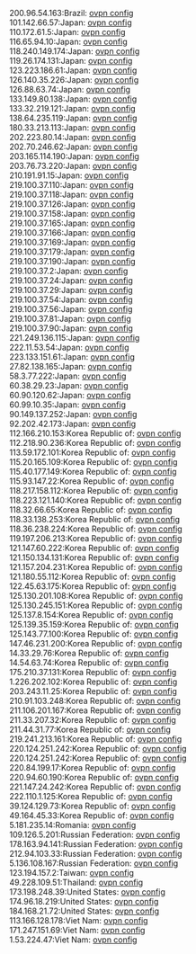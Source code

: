 200.96.54.163:Brazil: [ovpn config](vpn/200_96_54_163.ovpn)  
101.142.66.57:Japan: [ovpn config](vpn/101_142_66_57.ovpn)  
110.172.61.5:Japan: [ovpn config](vpn/110_172_61_5.ovpn)  
116.65.94.10:Japan: [ovpn config](vpn/116_65_94_10.ovpn)  
118.240.149.174:Japan: [ovpn config](vpn/118_240_149_174.ovpn)  
119.26.174.131:Japan: [ovpn config](vpn/119_26_174_131.ovpn)  
123.223.186.61:Japan: [ovpn config](vpn/123_223_186_61.ovpn)  
126.140.35.226:Japan: [ovpn config](vpn/126_140_35_226.ovpn)  
126.88.63.74:Japan: [ovpn config](vpn/126_88_63_74.ovpn)  
133.149.80.138:Japan: [ovpn config](vpn/133_149_80_138.ovpn)  
133.32.219.121:Japan: [ovpn config](vpn/133_32_219_121.ovpn)  
138.64.235.119:Japan: [ovpn config](vpn/138_64_235_119.ovpn)  
180.33.213.113:Japan: [ovpn config](vpn/180_33_213_113.ovpn)  
202.223.80.14:Japan: [ovpn config](vpn/202_223_80_14.ovpn)  
202.70.246.62:Japan: [ovpn config](vpn/202_70_246_62.ovpn)  
203.165.114.190:Japan: [ovpn config](vpn/203_165_114_190.ovpn)  
203.76.73.220:Japan: [ovpn config](vpn/203_76_73_220.ovpn)  
210.191.91.15:Japan: [ovpn config](vpn/210_191_91_15.ovpn)  
219.100.37.110:Japan: [ovpn config](vpn/219_100_37_110.ovpn)  
219.100.37.118:Japan: [ovpn config](vpn/219_100_37_118.ovpn)  
219.100.37.126:Japan: [ovpn config](vpn/219_100_37_126.ovpn)  
219.100.37.158:Japan: [ovpn config](vpn/219_100_37_158.ovpn)  
219.100.37.165:Japan: [ovpn config](vpn/219_100_37_165.ovpn)  
219.100.37.166:Japan: [ovpn config](vpn/219_100_37_166.ovpn)  
219.100.37.169:Japan: [ovpn config](vpn/219_100_37_169.ovpn)  
219.100.37.179:Japan: [ovpn config](vpn/219_100_37_179.ovpn)  
219.100.37.190:Japan: [ovpn config](vpn/219_100_37_190.ovpn)  
219.100.37.2:Japan: [ovpn config](vpn/219_100_37_2.ovpn)  
219.100.37.24:Japan: [ovpn config](vpn/219_100_37_24.ovpn)  
219.100.37.29:Japan: [ovpn config](vpn/219_100_37_29.ovpn)  
219.100.37.54:Japan: [ovpn config](vpn/219_100_37_54.ovpn)  
219.100.37.56:Japan: [ovpn config](vpn/219_100_37_56.ovpn)  
219.100.37.81:Japan: [ovpn config](vpn/219_100_37_81.ovpn)  
219.100.37.90:Japan: [ovpn config](vpn/219_100_37_90.ovpn)  
221.249.136.115:Japan: [ovpn config](vpn/221_249_136_115.ovpn)  
222.11.53.54:Japan: [ovpn config](vpn/222_11_53_54.ovpn)  
223.133.151.61:Japan: [ovpn config](vpn/223_133_151_61.ovpn)  
27.82.138.165:Japan: [ovpn config](vpn/27_82_138_165.ovpn)  
58.3.77.222:Japan: [ovpn config](vpn/58_3_77_222.ovpn)  
60.38.29.23:Japan: [ovpn config](vpn/60_38_29_23.ovpn)  
60.90.120.62:Japan: [ovpn config](vpn/60_90_120_62.ovpn)  
60.99.10.35:Japan: [ovpn config](vpn/60_99_10_35.ovpn)  
90.149.137.252:Japan: [ovpn config](vpn/90_149_137_252.ovpn)  
92.202.42.173:Japan: [ovpn config](vpn/92_202_42_173.ovpn)  
112.166.210.153:Korea Republic of: [ovpn config](vpn/112_166_210_153.ovpn)  
112.218.90.236:Korea Republic of: [ovpn config](vpn/112_218_90_236.ovpn)  
113.59.172.101:Korea Republic of: [ovpn config](vpn/113_59_172_101.ovpn)  
115.20.165.109:Korea Republic of: [ovpn config](vpn/115_20_165_109.ovpn)  
115.40.177.149:Korea Republic of: [ovpn config](vpn/115_40_177_149.ovpn)  
115.93.147.22:Korea Republic of: [ovpn config](vpn/115_93_147_22.ovpn)  
118.217.158.112:Korea Republic of: [ovpn config](vpn/118_217_158_112.ovpn)  
118.223.121.140:Korea Republic of: [ovpn config](vpn/118_223_121_140.ovpn)  
118.32.66.65:Korea Republic of: [ovpn config](vpn/118_32_66_65.ovpn)  
118.33.138.253:Korea Republic of: [ovpn config](vpn/118_33_138_253.ovpn)  
118.36.238.224:Korea Republic of: [ovpn config](vpn/118_36_238_224.ovpn)  
119.197.206.213:Korea Republic of: [ovpn config](vpn/119_197_206_213.ovpn)  
121.147.60.222:Korea Republic of: [ovpn config](vpn/121_147_60_222.ovpn)  
121.150.134.131:Korea Republic of: [ovpn config](vpn/121_150_134_131.ovpn)  
121.157.204.231:Korea Republic of: [ovpn config](vpn/121_157_204_231.ovpn)  
121.180.55.112:Korea Republic of: [ovpn config](vpn/121_180_55_112.ovpn)  
122.45.63.175:Korea Republic of: [ovpn config](vpn/122_45_63_175.ovpn)  
125.130.201.108:Korea Republic of: [ovpn config](vpn/125_130_201_108.ovpn)  
125.130.245.151:Korea Republic of: [ovpn config](vpn/125_130_245_151.ovpn)  
125.137.8.154:Korea Republic of: [ovpn config](vpn/125_137_8_154.ovpn)  
125.139.35.159:Korea Republic of: [ovpn config](vpn/125_139_35_159.ovpn)  
125.143.77.100:Korea Republic of: [ovpn config](vpn/125_143_77_100.ovpn)  
147.46.231.200:Korea Republic of: [ovpn config](vpn/147_46_231_200.ovpn)  
14.33.29.76:Korea Republic of: [ovpn config](vpn/14_33_29_76.ovpn)  
14.54.63.74:Korea Republic of: [ovpn config](vpn/14_54_63_74.ovpn)  
175.210.37.131:Korea Republic of: [ovpn config](vpn/175_210_37_131.ovpn)  
1.226.202.102:Korea Republic of: [ovpn config](vpn/1_226_202_102.ovpn)  
203.243.11.25:Korea Republic of: [ovpn config](vpn/203_243_11_25.ovpn)  
210.91.103.248:Korea Republic of: [ovpn config](vpn/210_91_103_248.ovpn)  
211.106.201.167:Korea Republic of: [ovpn config](vpn/211_106_201_167.ovpn)  
211.33.207.32:Korea Republic of: [ovpn config](vpn/211_33_207_32.ovpn)  
211.44.31.77:Korea Republic of: [ovpn config](vpn/211_44_31_77.ovpn)  
219.241.213.161:Korea Republic of: [ovpn config](vpn/219_241_213_161.ovpn)  
220.124.251.242:Korea Republic of: [ovpn config](vpn/220_124_251_242.ovpn)  
220.124.251.242:Korea Republic of: [ovpn config](vpn/220_124_251_242.ovpn)  
220.84.199.17:Korea Republic of: [ovpn config](vpn/220_84_199_17.ovpn)  
220.94.60.190:Korea Republic of: [ovpn config](vpn/220_94_60_190.ovpn)  
221.147.24.242:Korea Republic of: [ovpn config](vpn/221_147_24_242.ovpn)  
222.110.1.125:Korea Republic of: [ovpn config](vpn/222_110_1_125.ovpn)  
39.124.129.73:Korea Republic of: [ovpn config](vpn/39_124_129_73.ovpn)  
49.164.45.33:Korea Republic of: [ovpn config](vpn/49_164_45_33.ovpn)  
5.181.235.14:Romania: [ovpn config](vpn/5_181_235_14.ovpn)  
109.126.5.201:Russian Federation: [ovpn config](vpn/109_126_5_201.ovpn)  
178.163.94.141:Russian Federation: [ovpn config](vpn/178_163_94_141.ovpn)  
212.94.103.33:Russian Federation: [ovpn config](vpn/212_94_103_33.ovpn)  
5.136.108.167:Russian Federation: [ovpn config](vpn/5_136_108_167.ovpn)  
123.194.157.2:Taiwan: [ovpn config](vpn/123_194_157_2.ovpn)  
49.228.109.51:Thailand: [ovpn config](vpn/49_228_109_51.ovpn)  
173.198.248.39:United States: [ovpn config](vpn/173_198_248_39.ovpn)  
174.96.18.219:United States: [ovpn config](vpn/174_96_18_219.ovpn)  
184.168.21.72:United States: [ovpn config](vpn/184_168_21_72.ovpn)  
113.166.128.178:Viet Nam: [ovpn config](vpn/113_166_128_178.ovpn)  
171.247.151.69:Viet Nam: [ovpn config](vpn/171_247_151_69.ovpn)  
1.53.224.47:Viet Nam: [ovpn config](vpn/1_53_224_47.ovpn)  
